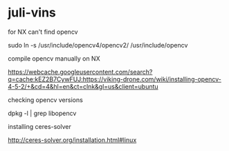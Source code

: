 # juli-vins

for NX can't find opencv

sudo ln -s /usr/include/opencv4/opencv2/ /usr/include/opencv


compile opencv manually on NX

https://webcache.googleusercontent.com/search?q=cache:kEZ2B7CywFUJ:https://viking-drone.com/wiki/installing-opencv-4-5-2/+&cd=4&hl=en&ct=clnk&gl=us&client=ubuntu

checking opencv versions

dpkg -l | grep libopencv

installing ceres-solver

http://ceres-solver.org/installation.html#linux 
